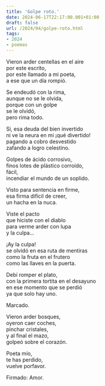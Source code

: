 ```yaml
---
title: 'Golpe roto.'
date: 2024-06-17T22:17:00.001+01:00
draft: false
url: /2024/04/golpe-roto.html
tags: 
- 2024
- poemas
---
```


Vieron arder centellas en el aire  
por este escrito,  
por este llamado a mi poeta,  
a ese que un día rompió.  

Se endeudó con la rima,  
aunque no se le olvida,  
porque con un golpe  
se le olvidó,  
pero rima todo.  

Si, esa deuda del bien invertido  
ni ve la neura en mi ¡qué divertido!  
pagando a cobro desvestido  
zafando a logro celestino.  

Golpes de ácido corrosivo,  
finos lotes de plástico corroído,  
fácil,  
incendiar el mundo de un soplido.  

Visto para sentencia en firme,  
esa firma difícil de creer,  
un hacha en la nuca.  

Viste el pacto   
que hiciste con el diablo  
para verme arder con lupa  
y la culpa...  

¡Ay la culpa!  
se olvidó en esa ruta de mentiras  
como la fruta en el frutero  
como las llaves en la puerta.  

Debí romper el plato,  
con la primera tortita en el desayuno  
en ese momento que se perdió  
ya que solo hay uno.  

Marcado.  

Vieron arder bosques,  
oyeron caer coches,  
pinchar cristales,  
y al final el mazo,  
golpeó sobre el corazón.  

Poeta mío,  
te has perdido,  
vuelve porfavor.  

Firmado: Amor.   